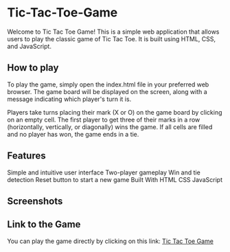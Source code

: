 # Tic-Tac-Toe-Game
Welcome to Tic Tac Toe Game! This is a simple web application that allows users to play the classic game of Tic Tac Toe. It is built using HTML, CSS, and JavaScript.

## How to play
To play the game, simply open the index.html file in your preferred web browser. The game board will be displayed on the screen, along with a message indicating which player's turn it is.

Players take turns placing their mark (X or O) on the game board by clicking on an empty cell. The first player to get three of their marks in a row (horizontally, vertically, or diagonally) wins the game. If all cells are filled and no player has won, the game ends in a tie.

## Features
Simple and intuitive user interface
Two-player gameplay
Win and tie detection
Reset button to start a new game
Built With
HTML
CSS
JavaScript
## Screenshots


## Link to the Game
You can play the game directly by clicking on this link: [Tic Tac Toe Game](https://tic-tac-toe-game-v23.netlify.app/) 
